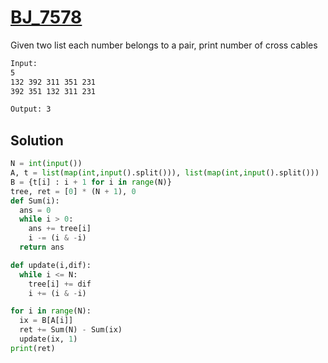# [BJ_7578](https://acmicpc.net/problem/7578)

Given two list each number belongs to a pair, print number of cross cables

```txt
Input:
5
132 392 311 351 231
392 351 132 311 231

Output: 3
```

## Solution

```py
N = int(input())
A, t = list(map(int,input().split())), list(map(int,input().split()))
B = {t[i] : i + 1 for i in range(N)}
tree, ret = [0] * (N + 1), 0
def Sum(i):
  ans = 0
  while i > 0:
    ans += tree[i]
    i -= (i & -i)
  return ans

def update(i,dif):
  while i <= N:
    tree[i] += dif
    i += (i & -i)

for i in range(N):
  ix = B[A[i]]
  ret += Sum(N) - Sum(ix)
  update(ix, 1)
print(ret)
```
